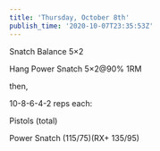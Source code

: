 ```yaml
---
title: 'Thursday, October 8th'
publish_time: '2020-10-07T23:35:53Z'
---
```


Snatch Balance 5×2

Hang Power Snatch 5×2\@90% 1RM

then,

10-8-6-4-2 reps each:

Pistols (total)

Power Snatch (115/75)(RX+ 135/95)
